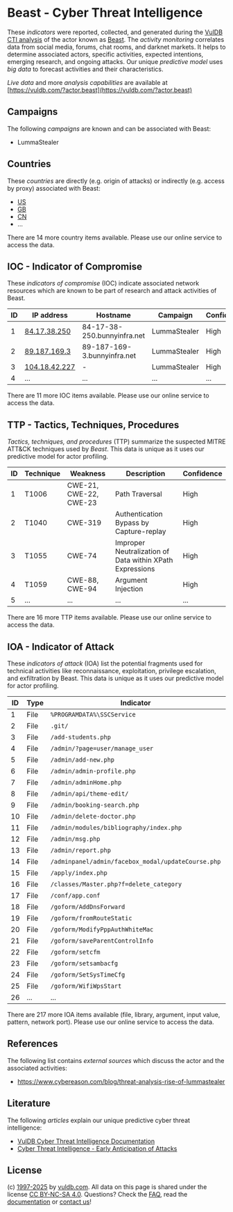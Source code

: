 # Beast - Cyber Threat Intelligence

These _indicators_ were reported, collected, and generated during the [VulDB CTI analysis](https://vuldb.com/?kb.cti) of the actor known as [Beast](https://vuldb.com/?actor.beast). The _activity monitoring_ correlates data from social media, forums, chat rooms, and darknet markets. It helps to determine associated actors, specific activities, expected intentions, emerging research, and ongoing attacks. Our unique _predictive model_ uses _big data_ to forecast activities and their characteristics.

_Live data_ and more _analysis capabilities_ are available at [https://vuldb.com/?actor.beast](https://vuldb.com/?actor.beast)

## Campaigns

The following _campaigns_ are known and can be associated with Beast:

* LummaStealer

## Countries

These _countries_ are directly (e.g. origin of attacks) or indirectly (e.g. access by proxy) associated with Beast:

* [US](https://vuldb.com/?country.us)
* [GB](https://vuldb.com/?country.gb)
* [CN](https://vuldb.com/?country.cn)
* ...

There are 14 more country items available. Please use our online service to access the data.

## IOC - Indicator of Compromise

These _indicators of compromise_ (IOC) indicate associated network resources which are known to be part of research and attack activities of Beast.

ID | IP address | Hostname | Campaign | Confidence
-- | ---------- | -------- | -------- | ----------
1 | [84.17.38.250](https://vuldb.com/?ip.84.17.38.250) | 84-17-38-250.bunnyinfra.net | LummaStealer | High
2 | [89.187.169.3](https://vuldb.com/?ip.89.187.169.3) | 89-187-169-3.bunnyinfra.net | LummaStealer | High
3 | [104.18.42.227](https://vuldb.com/?ip.104.18.42.227) | - | LummaStealer | High
4 | ... | ... | ... | ...

There are 11 more IOC items available. Please use our online service to access the data.

## TTP - Tactics, Techniques, Procedures

_Tactics, techniques, and procedures_ (TTP) summarize the suspected MITRE ATT&CK techniques used by _Beast_. This data is unique as it uses our predictive model for actor profiling.

ID | Technique | Weakness | Description | Confidence
-- | --------- | -------- | ----------- | ----------
1 | T1006 | CWE-21, CWE-22, CWE-23 | Path Traversal | High
2 | T1040 | CWE-319 | Authentication Bypass by Capture-replay | High
3 | T1055 | CWE-74 | Improper Neutralization of Data within XPath Expressions | High
4 | T1059 | CWE-88, CWE-94 | Argument Injection | High
5 | ... | ... | ... | ...

There are 16 more TTP items available. Please use our online service to access the data.

## IOA - Indicator of Attack

These _indicators of attack_ (IOA) list the potential fragments used for technical activities like reconnaissance, exploitation, privilege escalation, and exfiltration by Beast. This data is unique as it uses our predictive model for actor profiling.

ID | Type | Indicator | Confidence
-- | ---- | --------- | ----------
1 | File | `%PROGRAMDATA%\SSCService` | High
2 | File | `.git/` | Low
3 | File | `/add-students.php` | High
4 | File | `/admin/?page=user/manage_user` | High
5 | File | `/admin/add-new.php` | High
6 | File | `/admin/admin-profile.php` | High
7 | File | `/admin/adminHome.php` | High
8 | File | `/admin/api/theme-edit/` | High
9 | File | `/admin/booking-search.php` | High
10 | File | `/admin/delete-doctor.php` | High
11 | File | `/admin/modules/bibliography/index.php` | High
12 | File | `/admin/msg.php` | High
13 | File | `/admin/report.php` | High
14 | File | `/adminpanel/admin/facebox_modal/updateCourse.php` | High
15 | File | `/apply/index.php` | High
16 | File | `/classes/Master.php?f=delete_category` | High
17 | File | `/conf/app.conf` | High
18 | File | `/goform/AddDnsForward` | High
19 | File | `/goform/fromRouteStatic` | High
20 | File | `/goform/ModifyPppAuthWhiteMac` | High
21 | File | `/goform/saveParentControlInfo` | High
22 | File | `/goform/setcfm` | High
23 | File | `/goform/setsambacfg` | High
24 | File | `/goform/SetSysTimeCfg` | High
25 | File | `/goform/WifiWpsStart` | High
26 | ... | ... | ...

There are 217 more IOA items available (file, library, argument, input value, pattern, network port). Please use our online service to access the data.

## References

The following list contains _external sources_ which discuss the actor and the associated activities:

* https://www.cybereason.com/blog/threat-analysis-rise-of-lummastealer

## Literature

The following _articles_ explain our unique predictive cyber threat intelligence:

* [VulDB Cyber Threat Intelligence Documentation](https://vuldb.com/?kb.cti)
* [Cyber Threat Intelligence - Early Anticipation of Attacks](https://www.scip.ch/en/?labs.20201022)

## License

(c) [1997-2025](https://vuldb.com/?kb.changelog) by [vuldb.com](https://vuldb.com/?kb.about). All data on this page is shared under the license [CC BY-NC-SA 4.0](https://creativecommons.org/licenses/by-nc-sa/4.0/). Questions? Check the [FAQ](https://vuldb.com/?kb.faq), read the [documentation](https://vuldb.com/?kb) or [contact us](https://vuldb.com/?contact)!
